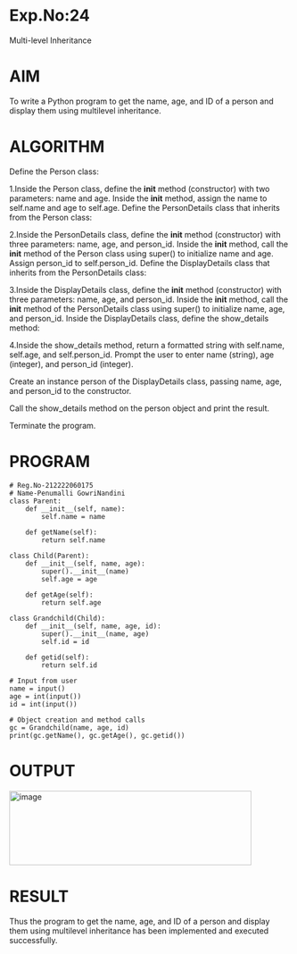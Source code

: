 # Exp.No:24
Multi-level Inheritance
# AIM
To write a Python program to get the name, age, and ID of a person and display them using multilevel inheritance.

# ALGORITHM
Define the Person class:

1.Inside the Person class, define the __init__ method (constructor) with two parameters: name and age.
Inside the __init__ method, assign the name to self.name and age to self.age.
Define the PersonDetails class that inherits from the Person class:

2.Inside the PersonDetails class, define the __init__ method (constructor) with three parameters: name, age, and person_id.
Inside the __init__ method, call the __init__ method of the Person class using super() to initialize name and age.
Assign person_id to self.person_id.
Define the DisplayDetails class that inherits from the PersonDetails class:

3.Inside the DisplayDetails class, define the __init__ method (constructor) with three parameters: name, age, and person_id.
Inside the __init__ method, call the __init__ method of the PersonDetails class using super() to initialize name, age, and person_id.
Inside the DisplayDetails class, define the show_details method:

4.Inside the show_details method, return a formatted string with self.name, self.age, and self.person_id.
Prompt the user to enter name (string), age (integer), and person_id (integer).

Create an instance person of the DisplayDetails class, passing name, age, and person_id to the constructor.

Call the show_details method on the person object and print the result.

Terminate the program.

# PROGRAM
```
# Reg.No-212222060175
# Name-Penumalli GowriNandini
class Parent:
    def __init__(self, name):
        self.name = name

    def getName(self):
        return self.name

class Child(Parent):
    def __init__(self, name, age):
        super().__init__(name)
        self.age = age

    def getAge(self):
        return self.age

class Grandchild(Child):
    def __init__(self, name, age, id):
        super().__init__(name, age)
        self.id = id

    def getid(self):
        return self.id

# Input from user
name = input()
age = int(input())
id = int(input())

# Object creation and method calls
gc = Grandchild(name, age, id)
print(gc.getName(), gc.getAge(), gc.getid())
```

# OUTPUT
<img width="434" height="133" alt="image" src="https://github.com/user-attachments/assets/3cb36329-aabb-4893-a2cd-e7696a5c5de4" />


# RESULT
Thus the program to get the name, age, and ID of a person and display them using multilevel inheritance has been implemented and executed successfully.
